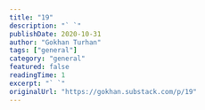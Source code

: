 ```yaml
---
title: "19"
description: "` `"
publishDate: 2020-10-31
author: "Gokhan Turhan"
tags: ["general"]
category: "general"
featured: false
readingTime: 1
excerpt: "` `"
originalUrl: "https://gokhan.substack.com/p/19"
---
```


` `